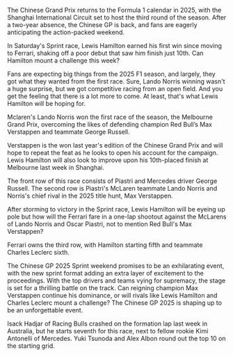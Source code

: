 The Chinese Grand Prix returns to the Formula 1 calendar in 2025, with the Shanghai International Circuit set to host the third round of the season. After a two-year absence, the Chinese GP is back, and fans are eagerly anticipating the action-packed weekend.

In Saturday's Sprint race, Lewis Hamilton earned his first win since moving to Ferrari, shaking off a poor debut that saw him finish just 10th. Can Hamilton mount a challenge this week?

Fans are expecting big things from the 2025 F1 season, and largely, they got what they wanted from the first race. Sure, Lando Norris winning wasn't a huge surprise, but we got competitive racing from an open field. And you get the feeling that there is a lot more to come. At least, that's what Lewis Hamilton will be hoping for.

Mclaren's Lando Norris won the first race of the season, the Melbourne Grand Prix, overcoming the likes of defending champion Red Bull’s Max Verstappen and teammate George Russell.

Verstappen is the won last year's edition of the Chinese Grand Prix and will hope to repeat the feat as he looks to open his account for the campaign. Lewis Hamilton will also look to improve upon his 10th-placed finish at Melbourne last week in Shanghai.

The front row of this race consists of Piastri and Mercedes driver George Russell. The second row is Piastri's McLaren teammate Lando Norris and Norris's chief rival in the 2025 title hunt, Max Verstappen.

After storming to victory in the Sprint race, Lewis Hamilton will be eyeing up pole but how will the Ferrari fare in a one-lap shootout against the McLarens of Lando Norris and Oscar Piastri, not to mention Red Bull's Max Verstappen?

Ferrari owns the third row, with Hamilton starting fifth and teammate Charles Leclerc sixth.

The Chinese GP 2025 Sprint weekend promises to be an exhilarating event, with the new sprint format adding an extra layer of excitement to the proceedings. With the top drivers and teams vying for supremacy, the stage is set for a thrilling battle on the track. Can reigning champion Max Verstappen continue his dominance, or will rivals like Lewis Hamilton and Charles Leclerc mount a challenge? The Chinese GP 2025 is shaping up to be an unforgettable event.

Isack Hadjar of Racing Bulls crashed on the formation lap last week in Australia, but he starts seventh for this race, next to fellow rookie Kimi Antonelli of Mercedes. Yuki Tsunoda and Alex Albon round out the top 10 on the starting grid.
